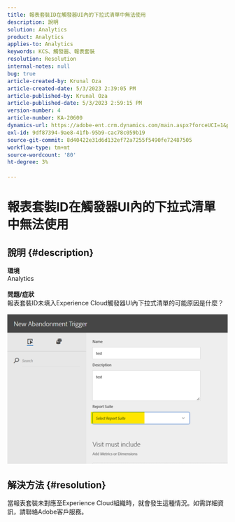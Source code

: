 ```yaml
---
title: 報表套裝ID在觸發器UI內的下拉式清單中無法使用
description: 說明
solution: Analytics
product: Analytics
applies-to: Analytics
keywords: KCS、觸發器、報表套裝
resolution: Resolution
internal-notes: null
bug: true
article-created-by: Krunal Oza
article-created-date: 5/3/2023 2:39:05 PM
article-published-by: Krunal Oza
article-published-date: 5/3/2023 2:59:15 PM
version-number: 4
article-number: KA-20600
dynamics-url: https://adobe-ent.crm.dynamics.com/main.aspx?forceUCI=1&pagetype=entityrecord&etn=knowledgearticle&id=1cb8f33f-c0e9-ed11-a7c6-6045bd006b4b
exl-id: 9df87394-9ae8-41fb-95b9-cac78c059b19
source-git-commit: 8d40422e31d6d132ef72a7255f5490fe72487505
workflow-type: tm+mt
source-wordcount: '80'
ht-degree: 3%

---
```


# 報表套裝ID在觸發器UI內的下拉式清單中無法使用

## 說明 {#description}

<b>環境</b><br>Analytics<br> <br><b>問題/症狀</b><br>報表套裝ID未填入Experience Cloud觸發器UI內下拉式清單的可能原因是什麼？

![](assets/___20b8f33f-c0e9-ed11-a7c6-6045bd006b4b___.png)

## 解決方法 {#resolution}

當報表套裝未對應至Experience Cloud組織時，就會發生這種情況。如需詳細資訊，請聯絡Adobe客戶服務。

<br>

